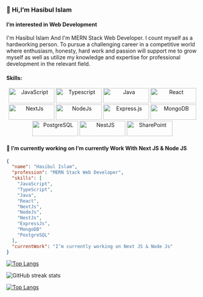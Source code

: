 ### 👋 Hi,I’m Hasibul Islam
####  I’m interested in Web Development
I'm Hasibul Islam And I'm MERN Stack Web Developer.
I count myself as a hardworking person. To pursue a challenging career in a competitive world where enthusiasm, honesty, hard work and passion will support me to grow myself as well as utilize my knowledge and expertise for professional development in the relevant field.

#### Skills:
<p align="center">
  <a href="https://developer.mozilla.org/en-US/docs/Web/JavaScript" target="_blank"><img src="https://img.shields.io/badge/JavaScript-F7DF1E.svg" alt="JavaScript" width="120" height="40" /></a>
  <a href="https://www.typescriptlang.org/" target="_blank"><img src="https://img.shields.io/badge/Typescript-007ACC.svg" alt="Typescript" width="120" height="40" /></a>
    <a href="https://www.java.com/" target="_blank"><img src="https://img.shields.io/badge/Java-007396.svg" alt="Java" width="120" height="40" /></a>
  <a href="https://reactjs.org/" target="_blank"><img src="https://img.shields.io/badge/React-61DAFB.svg" alt="React" width="120" height="40" /></a>
  <a href="https://nextjs.org/" target="_blank"><img src="https://img.shields.io/badge/Next.js-000000.svg" alt="NextJs" width="120" height="40" /></a>
  <a href="https://nodejs.org/" target="_blank"><img src="https://img.shields.io/badge/Node.js-339933.svg" alt="NodeJs" width="120" height="40" /></a>
  <a href="https://expressjs.com/" target="_blank"><img src="https://img.shields.io/badge/Express.js-000000.svg" alt="Express.js" width="120" height="40" /></a>
  <a href="https://www.mongodb.com/" target="_blank"><img src="https://img.shields.io/badge/MongoDB-47A248.svg" alt="MongoDB" width="120" height="40" /></a>
  <a href="https://www.postgresql.org/" target="_blank"><img src="https://img.shields.io/badge/PostgreSQL-336791.svg" alt="PostgreSQL" width="120" height="40" /></a>
  <a href="https://nestjs.com/" target="_blank"><img src="https://img.shields.io/badge/NestJS-E0234E.svg" alt="NestJS" width="120" height="40" /></a>
  <a href="https://developer.microsoft.com/en-us/sharepoint" target="_blank"><img src="https://img.shields.io/badge/SharePoint-0078D4.svg" alt="SharePoint" width="120" height="40" /></a>
</p>

#### 🔭 I’m currently working on  I’m currently Work With Next JS & Node JS

```json
{
  "name": "Hasibul Islam",
  "profession": "MERN Stack Web Developer",
  "skills": [
    "JavaScript",
    "TypeScript",
    "Java",
    "React",
    "NextJs",
    "NodeJs",
    "NestJs",
    "ExpressJs",
    "MongoDB"
    "PostgreSQL"
  ],
  "currentWork": "I’m currently working on Next JS & Node Js"
}
```


[![Top Langs](https://github-readme-stats.vercel.app/api/top-langs/?username=hasibul1670)](https://github.com/anuraghazra/github-readme-stats)



![GitHub streak stats](https://github-readme-streak-stats.herokuapp.com/?user=hasibul1670)  


[![Top Langs](https://github-readme-stats.vercel.app/api/top-langs/?username=hasibul1670&layout=compact&theme=tokyonight)](https://github.com/anuraghazra/github-readme-stats)








